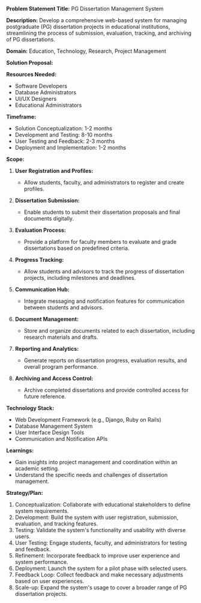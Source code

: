 **Problem Statement Title:** PG Dissertation Management System

**Description:** Develop a comprehensive web-based system for managing postgraduate (PG) dissertation projects in educational institutions, streamlining the process of submission, evaluation, tracking, and archiving of PG dissertations.

**Domain:** Education, Technology, Research, Project Management

**Solution Proposal:**

**Resources Needed:**
- Software Developers
- Database Administrators
- UI/UX Designers
- Educational Administrators

**Timeframe:**
- Solution Conceptualization: 1-2 months
- Development and Testing: 8-10 months
- User Testing and Feedback: 2-3 months
- Deployment and Implementation: 1-2 months

**Scope:**
1. **User Registration and Profiles:**
   - Allow students, faculty, and administrators to register and create profiles.

2. **Dissertation Submission:**
   - Enable students to submit their dissertation proposals and final documents digitally.

3. **Evaluation Process:**
   - Provide a platform for faculty members to evaluate and grade dissertations based on predefined criteria.

4. **Progress Tracking:**
   - Allow students and advisors to track the progress of dissertation projects, including milestones and deadlines.

5. **Communication Hub:**
   - Integrate messaging and notification features for communication between students and advisors.

6. **Document Management:**
   - Store and organize documents related to each dissertation, including research materials and drafts.

7. **Reporting and Analytics:**
   - Generate reports on dissertation progress, evaluation results, and overall program performance.

8. **Archiving and Access Control:**
   - Archive completed dissertations and provide controlled access for future reference.

**Technology Stack:**
- Web Development Framework (e.g., Django, Ruby on Rails)
- Database Management System
- User Interface Design Tools
- Communication and Notification APIs

**Learnings:**
- Gain insights into project management and coordination within an academic setting.
- Understand the specific needs and challenges of dissertation management.

**Strategy/Plan:**
1. Conceptualization: Collaborate with educational stakeholders to define system requirements.
2. Development: Build the system with user registration, submission, evaluation, and tracking features.
3. Testing: Validate the system's functionality and usability with diverse users.
4. User Testing: Engage students, faculty, and administrators for testing and feedback.
5. Refinement: Incorporate feedback to improve user experience and system performance.
6. Deployment: Launch the system for a pilot phase with selected users.
7. Feedback Loop: Collect feedback and make necessary adjustments based on user experiences.
8. Scale-up: Expand the system's usage to cover a broader range of PG dissertation projects.
